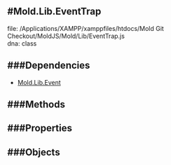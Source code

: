 
#Mold.Lib.EventTrap
---------------------------------------

file: /Applications/XAMPP/xamppfiles/htdocs/Mold Git Checkout/MoldJS/Mold/Lib/EventTrap.js  
dna: class


	




###Dependencies
--------------

* [Mold.Lib.Event](../../Mold/Lib/Event.md) 



   
###Methods
--------------

   
###Properties
-------------

   
###Objects
------------


		
